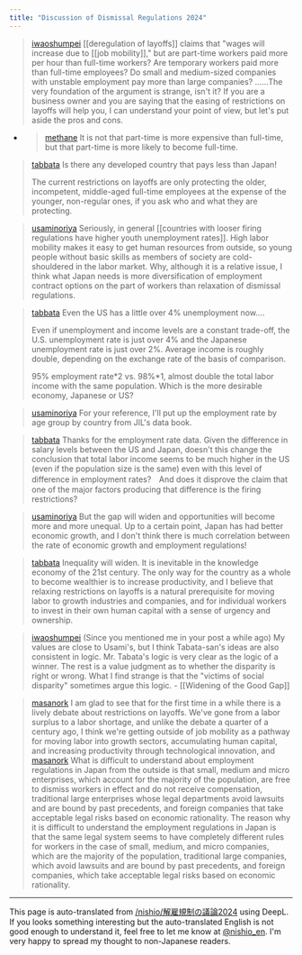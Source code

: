 ```yaml
---
title: "Discussion of Dismissal Regulations 2024"
---
```


> [iwaoshumpei](https://x.com/iwaoshumpei/status/1830520021237571948) [[deregulation of layoffs]] claims that "wages will increase due to [[job mobility]]," but are part-time workers paid more per hour than full-time workers? Are temporary workers paid more than full-time employees? Do small and medium-sized companies with unstable employment pay more than large companies? ......The very foundation of the argument is strange, isn't it? If you are a business owner and you are saying that the easing of restrictions on layoffs will help you, I can understand your point of view, but let's put aside the pros and cons.
- > [methane](https://x.com/methane/status/1830528325602922814) It is not that part-time is more expensive than full-time, but that part-time is more likely to become full-time.

> [tabbata](https://x.com/tabbata/status/1830589600273985752) Is there any developed country that pays less than Japan!
>
>  The current restrictions on layoffs are only protecting the older, incompetent, middle-aged full-time employees at the expense of the younger, non-regular ones, if you ask who and what they are protecting.

> [usaminoriya](https://x.com/usaminoriya/status/1830594214926983239) Seriously, in general [[countries with looser firing regulations have higher youth unemployment rates]].
>  High labor mobility makes it easy to get human resources from outside, so young people without basic skills as members of society are cold-shouldered in the labor market.
>  Why, although it is a relative issue, I think what Japan needs is more diversification of employment contract options on the part of workers than relaxation of dismissal regulations.

> [tabbata](https://x.com/tabbata/status/1830594214926983239) Even the US has a little over 4% unemployment now....
>
>  Even if unemployment and income levels are a constant trade-off, the U.S. unemployment rate is just over 4% and the Japanese unemployment rate is just over 2%. Average income is roughly double, depending on the exchange rate of the basis of comparison.
>
>  95% employment rate*2 vs. 98%*1, almost double the total labor income with the same population. Which is the more desirable economy, Japanese or US?

> [usaminoriya](https://x.com/usaminoriya/status/1830609044182298697) For your reference, I'll put up the employment rate by age group by country from JIL's data book.

> [tabbata](https://x.com/tabbata/status/1830609044182298697) Thanks for the employment rate data. Given the difference in salary levels between the US and Japan, doesn't this change the conclusion that total labor income seems to be much higher in the US (even if the population size is the same) even with this level of difference in employment rates?　And does it disprove the claim that one of the major factors producing that difference is the firing restrictions?

> [usaminoriya](https://x.com/usaminoriya/status/1830615233637036372) But the gap will widen and opportunities will become more and more unequal. Up to a certain point, Japan has had better economic growth, and I don't think there is much correlation between the rate of economic growth and employment regulations!

> [tabbata](https://x.com/tabbata/status/1830616190978544020) Inequality will widen. It is inevitable in the knowledge economy of the 21st century. The only way for the country as a whole to become wealthier is to increase productivity, and I believe that relaxing restrictions on layoffs is a natural prerequisite for moving labor to growth industries and companies, and for individual workers to invest in their own human capital with a sense of urgency and ownership.

> [iwaoshumpei](https://x.com/iwaoshumpei/status/1830624647467139116) (Since you mentioned me in your post a while ago) My values are close to Usami's, but I think Tabata-san's ideas are also consistent in logic. Mr. Tabata's logic is very clear as the logic of a winner. The rest is a value judgment as to whether the disparity is right or wrong. What I find strange is that the "victims of social disparity" sometimes argue this logic.
    - [[Widening of the Good Gap]]

> [masanork](https://x.com/masanork/status/1830628917088329843) I am glad to see that for the first time in a while there is a lively debate about restrictions on layoffs. We've gone from a labor surplus to a labor shortage, and unlike the debate a quarter of a century ago, I think we're getting outside of job mobility as a pathway for moving labor into growth sectors, accumulating human capital, and increasing productivity through technological innovation, and
> [masanork](https://x.com/masanork/status/1830632647762325869) What is difficult to understand about employment regulations in Japan from the outside is that small, medium and micro enterprises, which account for the majority of the population, are free to dismiss workers in effect and do not receive compensation, traditional large enterprises whose legal departments avoid lawsuits and are bound by past precedents, and foreign companies that take acceptable legal risks based on economic rationality. The reason why it is difficult to understand the employment regulations in Japan is that the same legal system seems to have completely different rules for workers in the case of small, medium, and micro companies, which are the majority of the population, traditional large companies, which avoid lawsuits and are bound by past precedents, and foreign companies, which take acceptable legal risks based on economic rationality.

---
This page is auto-translated from [/nishio/解雇規制の議論2024](https://scrapbox.io/nishio/解雇規制の議論2024) using DeepL. If you looks something interesting but the auto-translated English is not good enough to understand it, feel free to let me know at [@nishio_en](https://twitter.com/nishio_en). I'm very happy to spread my thought to non-Japanese readers.